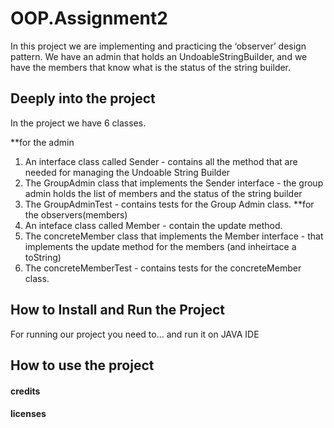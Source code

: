 # OOP.Assignment2

In this project we are implementing and practicing the ‘observer’ design pattern. 
We have an admin that holds an UndoableStringBuilder, and we have the members that know what is the status of the string builder. 

## Deeply into the project

In the project we have 6 classes.

**for the admin
1. An interface class called Sender - contains all the method that are needed for managing the Undoable String Builder
2. The GroupAdmin class that implements the Sender interface - the group admin holds the list of members and the status of the string builder
3. The GroupAdminTest - contains tests for the Group Admin class. 
**for the observers(members)
4. An inteface class called Member - contain the update method. 
5. The concreteMember class that implements the Member interface - that implements the update method for the members (and inheirtace a toString)
6. The concreteMemberTest - contains tests for the concreteMember class. 

## How to Install and Run the Project

For running our project you need to... and run it on JAVA IDE

## How to use the project


#### credits 

#### licenses 
